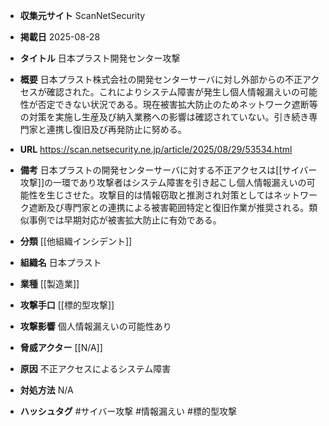 - **収集元サイト**
ScanNetSecurity

- **掲載日**
2025-08-28

- **タイトル**
日本プラスト開発センター攻撃

- **概要**
日本プラスト株式会社の開発センターサーバに対し外部からの不正アクセスが確認された。これによりシステム障害が発生し個人情報漏えいの可能性が否定できない状況である。現在被害拡大防止のためネットワーク遮断等の対策を実施し生産及び納入業務への影響は確認されていない。引き続き専門家と連携し復旧及び再発防止に努める。

- **URL**
https://scan.netsecurity.ne.jp/article/2025/08/29/53534.html

- **備考**
日本プラストの開発センターサーバに対する不正アクセスは[[サイバー攻撃]]の一環であり攻撃者はシステム障害を引き起こし個人情報漏えいの可能性を生じさせた。攻撃目的は情報窃取と推測され対策としてはネットワーク遮断及び専門家との連携による被害範囲特定と復旧作業が推奨される。類似事例では早期対応が被害拡大防止に有効である。

- **分類**
[[他組織インシデント]]

- **組織名**
日本プラスト

- **業種**
[[製造業]]

- **攻撃手口**
[[標的型攻撃]]

- **攻撃影響**
個人情報漏えいの可能性あり

- **脅威アクター**
[[N/A]]

- **原因**
不正アクセスによるシステム障害

- **対処方法**
N/A

- **ハッシュタグ**
#サイバー攻撃 #情報漏えい #標的型攻撃
